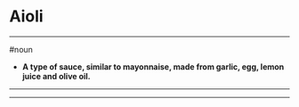 # Aioli
---
#noun
- **A type of sauce, similar to mayonnaise, made from garlic, egg, lemon juice and olive oil.**
---
---
